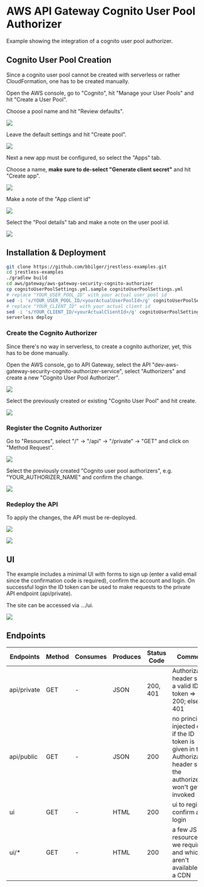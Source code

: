 # AWS API Gateway Cognito User Pool Authorizer

Example showing the integration of a cognito user pool authorizer.

## Cognito User Pool Creation

Since a cognito user pool cannot be created with serverless or rather CloudFormation, one has to be created manually.

Open the AWS console, go to "Cognito", hit "Manage your User Pools" and hit "Create a User Pool".

Choose a pool name and hit "Review defaults".

![](user_pool_creation_0.png)

Leave the default settings and hit "Create pool".

![](user_pool_creation_1.png)

Next a new app must be configured, so select the "Apps" tab.

Choose a name, **make sure to de-select "Generate client secret"** and hit "Create app".

![](user_pool_app_0.png)

Make a note of the "App client id"

![](user_pool_app_1.png)

Select the "Pool details" tab and make a note on the user pool id.

![](user_pool_id.png)


## Installation & Deployment

```bash
git clone https://github.com/bbilger/jrestless-examples.git
cd jrestless-examples
./gradlew build
cd aws/gateway/aws-gateway-security-cognito-authorizer
cp cognitoUserPoolSettings.yml.sample cognitoUserPoolSettings.yml
# replace "YOUR_USER_POOL_ID" with your actual user pool id
sed -i 's/YOUR_USER_POOL_ID/<yourActualUserPoolId>/g' cognitoUserPoolSettings.yml
# replace "YOUR_CLIENT_ID" with your actual client id
sed -i 's/YOUR_CLIENT_ID/<yourActualClientId>/g' cognitoUserPoolSettings.yml
serverless deploy
```

### Create the Cognito Authorizer

Since there's no way in serverless, to create a cognito authorizer, yet, this has to be done manually.

Open the AWS console, go to API Gateway, select the API "dev-aws-gateway-security-cognito-authorizer-service", select "Authorizers" and create a new "Cognito User Pool Authorizer".

![](gateway_settings_0.png)

Select the previously created or existing "Cognito User Pool" and hit create.

![](gateway_settings_1.png)

### Register the Cognito Authorizer

Go to "Resources", select "/" -> "/api" -> "/private" -> "GET" and click on "Method Request".

![](gateway_settings_2.png)

Select the previously created "Cognito user pool authorizers", e.g. "YOUR_AUTHORIZER_NAME" and confirm the change.

![](gateway_settings_3.png)

### Redeploy the API

To apply the changes, the API must be re-deployed.

![](gateway_settings_4.png)

![](gateway_settings_5.png)

## UI

The example includes a minimal UI with forms to sign up (enter a valid email since the confirmation code is required), confirm the account and login. On successful login the ID token can be used to make requests to the private API endpoint (api/private).

The site can be accessed via .../ui.

![](form.png)

## Endpoints

|Endpoints                   |Method|Consumes |Produces  | Status Code    | Comment
|----------------------------|------|---------|----------|----------------|---
|api/private                 |GET   |-        | JSON     |200, 401        | Authorization header set to a valid ID token => 200; else 401
|api/public                  |GET   |-        | JSON     |200             | no principal injected even if the ID token is given in the Authorization header since the authorizer won't get invoked
|ui                          |GET   |-        | HTML     |200             | ui to register, confirm and login
|ui/*                        |GET   |-        | HTML     |200             | a few JS resources we require and which aren't available via a CDN
